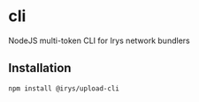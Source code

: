 # cli

NodeJS multi-token CLI for Irys network bundlers

## Installation

```sh
npm install @irys/upload-cli
```

